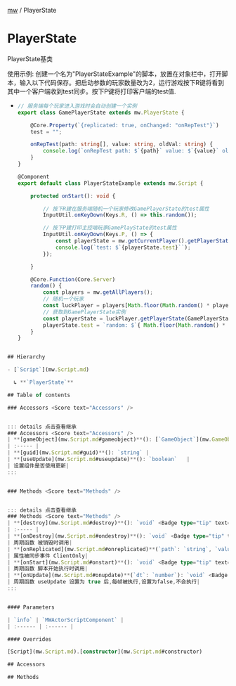 [mw](../modules/Core.mw.md) / PlayerState

# PlayerState <Badge type="tip" text="Class" /> <Score text="PlayerState" />

PlayerState基类

<span style="font-size: 14px;">
使用示例: 创建一个名为"PlayerStateExample"的脚本，放置在对象栏中，打开脚本，输入以下代码保存。把启动参数的玩家数量改为2，运行游戏按下R键将看到其中一个客户端收到test同步。按下P键将打印客户端的test值.
</span>

* ``` typescript
  // 服务端每个玩家进入游戏时会自动创建一个实例
  export class GamePlayerState extends mw.PlayerState {

      @Core.Property(`{replicated: true, onChanged: "onRepTest"}`)
      test = "";

      onRepTest(path: string[], value: string, oldVal: string) {
          console.log(`onRepTest path: $`{path}` value: $`{value}` oldVal: $`{oldVal}``);
      }
  }

  @Component
  export default class PlayerStateExample extends mw.Script {

      protected onStart(): void {

          // 按下R建在服务端随机一个玩家修改GamePlayerState的test属性
          InputUtil.onKeyDown(Keys.R, () => this.random());

          // 按下P建打印主控端玩家GamePlayState的test属性
          InputUtil.onKeyDown(Keys.P, () => {
              const playerState = mw.getCurrentPlayer().getPlayerState(GamePlayerState);
              console.log(`test: $`{playerState.test}``);
          });

      }

      @Core.Function(Core.Server)
      random() {
          const players = mw.getAllPlayers();
          // 随机一个玩家
          const luckPlayer = players[Math.floor(Math.random() * players.length)];
          // 获取到GamePlayerState实例
          const playerState = luckPlayer.getPlayerState(GamePlayerState);
          playerState.test = `random: $`{ Math.floor(Math.random() * 100)}``;
      }
  }
```ts

## Hierarchy

- [`Script`](mw.Script.md)

  ↳ **`PlayerState`**

## Table of contents

### Accessors <Score text="Accessors" /> 


::: details 点击查看继承
### Accessors <Score text="Accessors" /> 
| **[gameObject](mw.Script.md#gameobject)**(): [`GameObject`](mw.GameObject.md)  |
| :----- |
| **[guid](mw.Script.md#guid)**(): `string` |
| **[useUpdate](mw.Script.md#useupdate)**(): `boolean`   |
| 设置组件是否使用更新|
:::


### Methods <Score text="Methods" /> 


::: details 点击查看继承
### Methods <Score text="Methods" /> 
| **[destroy](mw.Script.md#destroy)**(): `void` <Badge type="tip" text="other" />  |
| :----- |
| **[onDestroy](mw.Script.md#ondestroy)**(): `void` <Badge type="tip" text="other" />  |
| 周期函数 被销毁时调用|
| **[onReplicated](mw.Script.md#onreplicated)**(`path`: `string`, `value`: `unknown`, `oldVal`: `unknown`): `void` <Badge type="tip" text="other" />  |
| 属性被同步事件 ClientOnly|
| **[onStart](mw.Script.md#onstart)**(): `void` <Badge type="tip" text="other" />  |
| 周期函数 脚本开始执行时调用|
| **[onUpdate](mw.Script.md#onupdate)**(`dt`: `number`): `void` <Badge type="tip" text="other" />  |
| 周期函数 useUpdate 设置为 true 后,每帧被执行,设置为false,不会执行|
:::


#### Parameters

| `info` | `MWActorScriptComponent` |
| :------ | :------ |

#### Overrides

[Script](mw.Script.md).[constructor](mw.Script.md#constructor)

## Accessors

## Methods